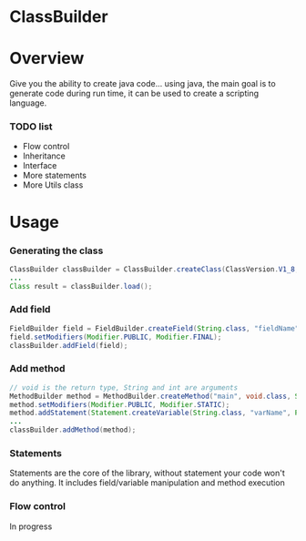 # ClassBuilder

# Overview
Give you the ability to create java code... using java, the main goal is to generate code during run time, it can be used to create a scripting language.
### TODO list ###
- Flow control
- Inheritance
- Interface
- More statements
- More Utils class

# Usage
### Generating the class ###
```java
ClassBuilder classBuilder = ClassBuilder.createClass(ClassVersion.V1_8, "com.package.example.SampleClass");
...
Class result = classBuilder.load();
```

### Add field ###
```java
FieldBuilder field = FieldBuilder.createField(String.class, "fieldName", "default value");
field.setModifiers(Modifier.PUBLIC, Modifier.FINAL);
classBuilder.addField(field);
```

### Add method ###
```java
// void is the return type, String and int are arguments
MethodBuilder method = MethodBuilder.createMethod("main", void.class, String.class, int.class);
method.setModifiers(Modifier.PUBLIC, Modifier.STATIC);
method.addStatement(Statement.createVariable(String.class, "varName", Parameter.constant("default value")));
...
classBuilder.addMethod(method);
```

### Statements ###
Statements are the core of the library, without statement your code won't do anything.
It includes field/variable manipulation and method execution

### Flow control ###
In progress
